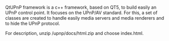 QtUPnP framework is a c++ framework, based on QT5, to build easily an UPnP control point.
It focuses on the UPnP/AV standard.
For this, a set of classes are created to handle easily media servers and media renderers and to hide the UPnP protocol.

For description, unzip /upnp/docs/html.zip and choose index.html.
